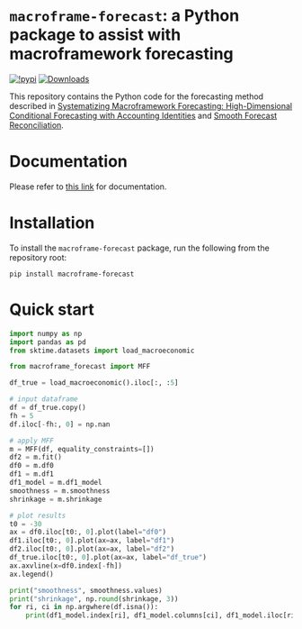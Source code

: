 # `macroframe-forecast`: a Python package to assist with macroframework forecasting


[![!pypi](https://img.shields.io/pypi/v/macroframe-forecast?color=green)](https://pypi.org/project/macroframe-forecast/) [![Downloads](https://static.pepy.tech/personalized-badge/macroframe-forecast?period=total&units=international_system&left_color=grey&right_color=blue&left_text=cumulative%20(pypi))](https://pepy.tech/project/macroframe-forecast)

This repository contains the Python code for the forecasting method described in [Systematizing Macroframework Forecasting: High-Dimensional Conditional Forecasting with Accounting Identities](https://link.springer.com/article/10.1057/s41308-023-00225-8) and [Smooth Forecast Reconciliation](https://www.imf.org/en/Publications/WP/Issues/2024/03/22/Smooth-Forecast-Reconciliation-546654).

# Documentation

Please refer to [this link](https://sakaiando.github.io/macroframe-forecast/) for documentation.

# Installation

To install the `macroframe-forecast` package, run the following from the repository root:

```shell
pip install macroframe-forecast
```

# Quick start

```python
import numpy as np
import pandas as pd
from sktime.datasets import load_macroeconomic

from macroframe_forecast import MFF

df_true = load_macroeconomic().iloc[:, :5]

# input dataframe
df = df_true.copy()
fh = 5
df.iloc[-fh:, 0] = np.nan

# apply MFF
m = MFF(df, equality_constraints=[])
df2 = m.fit()
df0 = m.df0
df1 = m.df1
df1_model = m.df1_model
smoothness = m.smoothness
shrinkage = m.shrinkage

# plot results
t0 = -30
ax = df0.iloc[t0:, 0].plot(label="df0")
df1.iloc[t0:, 0].plot(ax=ax, label="df1")
df2.iloc[t0:, 0].plot(ax=ax, label="df2")
df_true.iloc[t0:, 0].plot(ax=ax, label="df_true")
ax.axvline(x=df0.index[-fh])
ax.legend()

print("smoothness", smoothness.values)
print("shrinkage", np.round(shrinkage, 3))
for ri, ci in np.argwhere(df.isna()):
    print(df1_model.index[ri], df1_model.columns[ci], df1_model.iloc[ri, ci].best_params_)
```
